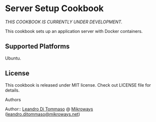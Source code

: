 # Server Setup Cookbook

*THIS COOKBOOK IS CURRENTLY UNDER DEVELOPMENT.*

This cookbook sets up an application server with Docker containers.

## Supported Platforms

Ubuntu.

## License 

This cookbook is released under MIT license. Check out LICENSE file for details.

Authors

Author:: [Leandro Di Tommaso](https://leoditommaso.io) @
[Mikroways](http://www.mikroways.net) (<leandro.ditommaso@mikroways.net>)
